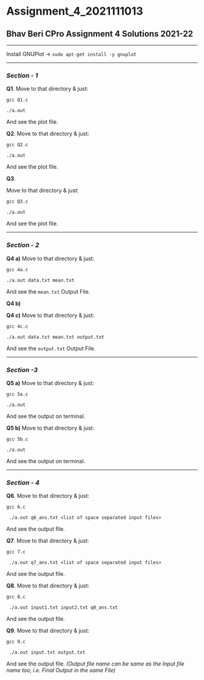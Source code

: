 # Assignment_4_2021111013
## Bhav Beri CPro Assignment 4 Solutions 2021-22
----
Install GNUPlot -> ``` sudo apt-get install -y gnuplot ```

----
### _Section - 1_
**Q1**. Move to that directory & just:

``` gcc Q1.c ```

``` ./a.out ```

And see the plot file.

**Q2**. Move to that  directory & just:

``` gcc Q2.c ```

``` ./a.out ```

And see the plot file.

**Q3**. 

Move to that  directory & just:

``` gcc Q3.c ```

``` ./a.out ```

And see the plot file.

----
### _Section - 2_
**Q4 a)** Move to that directory & just:

```gcc 4a.c ```

```./a.out data.txt mean.txt ```

And see the ```mean.txt``` Output File.

**Q4 b)** 

**Q4 c)** Move to that directory & just:

```gcc 4c.c ```

```./a.out data.txt mean.txt output.txt```

And see the ```output.txt``` Output File.

----
### _Section -3_

**Q5 a)** Move to that  directory & just:

``` gcc 5a.c ```

``` ./a.out ```

And see the output on terminal.

**Q5 b)** Move to that  directory & just:

``` gcc 5b.c ```

``` ./a.out ```

And see the output on terminal.

----
### _Section - 4_

**Q6**. Move to that directory & just:

``` gcc 6.c ```

``` ./a.out q6_ans.txt <list of space separated input files>```

And see the output file.

**Q7**. Move to that  directory & just:

``` gcc 7.c ```

``` ./a.out q7_ans.txt <list of space separated input files>```

And see the output file.

**Q8**. Move to that  directory & just:

``` gcc 8.c ```

``` ./a.out input1.txt input2.txt q8_ans.txt```

And see the output file.

**Q9**. Move to that  directory & just:

``` gcc 9.c ```

``` ./a.out input.txt output.txt```

And see the output file. _(Output file name can be same as the Input file name too, i.e. Final Output in the same File)_